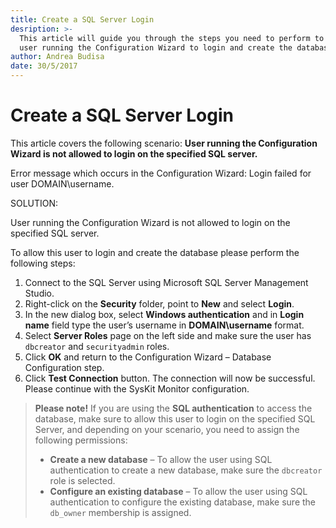```yaml
---
title: Create a SQL Server Login
desription: >-
  This article will guide you through the steps you need to perform to allow the
  user running the Configuration Wizard to login and create the database.
author: Andrea Budisa
date: 30/5/2017
---
```


# Create a SQL Server Login

This article covers the following scenario: **User running the Configuration Wizard is not allowed to login on the specified SQL server.**

Error message which occurs in the Configuration Wizard: Login failed for user DOMAIN\username.

SOLUTION:

User running the Configuration Wizard is not allowed to login on the specified SQL server.

To allow this user to login and create the database please perform the following steps:

1. Connect to the SQL Server using Microsoft SQL Server Management Studio.
2. Right-click on the **Security** folder, point to **New** and select **Login**.
3. In the new dialog box, select **Windows authentication** and in **Login name** field type the user’s username in **DOMAIN\username** format.
4. Select **Server Roles** page on the left side and make sure the user has `dbcreator` and `securityadmin` roles.
5. Click **OK** and return to the Configuration Wizard – Database Configuration step. 
6. Click **Test Connection** button. The connection will now be successful. Please continue with the SysKit Monitor configuration.

> **Please note!** If you are using the **SQL authentication** to access the database, make sure to allow this user to login on the specified SQL Server, and depending on your scenario, you need to assign the following permissions:
>
> * **Create a new database** – To allow the user using SQL authentication to create a new database, make sure the `dbcreator` role is selected.
> * **Configure an existing database** – To allow the user using SQL authentication to configure the existing database, make sure the `db_owner` membership is assigned.

